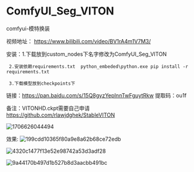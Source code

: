 # ComfyUI_Seg_VITON
comfyui-模特换装

视频地址： https://www.bilibili.com/video/BV1rA4m1V7M3/

安装：1.下载放到custom_nodes下名字修改为ComfyUI_Seg_VITON

     2.安装依赖requirements.txt  python_embeded\python.exe pip install -r requirements.txt
     
     3.下载模型放到checkpoints下
     
链接：https://pan.baidu.com/s/15Q8gyzYepInnTwFguytRkw 
提取码：ou1f

备注：VITONHD.ckpt需要自己申请 https://github.com/rlawjdghek/StableVITON 

![1706626044494](https://github.com/StartHua/ComfyUI_Seg_VITON/assets/22284244/b358abd7-deae-4166-b179-f1b94dc9aeb4)

效果:
![199cdd10365f80a9e8a62b68ce72edb](https://github.com/StartHua/ComfyUI_Seg_VITON/assets/22284244/0c084624-9974-48eb-993d-29d7de31c452)


![4320c1477f13e52e98742a53d3adf28](https://github.com/StartHua/ComfyUI_Seg_VITON/assets/22284244/45c2c6e7-2a6e-43a1-b03f-219355176e13)

![9a44170b497d1b527b8d3aacbb491bc](https://github.com/StartHua/ComfyUI_Seg_VITON/assets/22284244/9bd6dce3-a0b6-43ab-8cb5-8dd1dfe05455)
